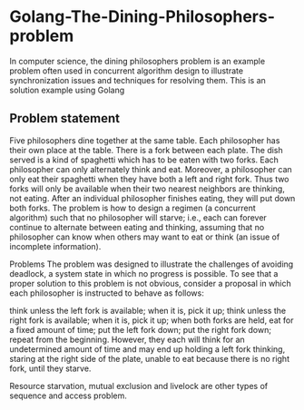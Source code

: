 # Golang-The-Dining-Philosophers-problem
In computer science, the dining philosophers problem is an example problem often used in concurrent algorithm design to illustrate synchronization issues and techniques for resolving them. This is an solution example using Golang

## Problem statement
Five philosophers dine together at the same table. Each philosopher has their own place at the table. There is a fork between each plate. The dish served is a kind of spaghetti which has to be eaten with two forks. Each philosopher can only alternately think and eat. Moreover, a philosopher can only eat their spaghetti when they have both a left and right fork. Thus two forks will only be available when their two nearest neighbors are thinking, not eating. After an individual philosopher finishes eating, they will put down both forks. The problem is how to design a regimen (a concurrent algorithm) such that no philosopher will starve; i.e., each can forever continue to alternate between eating and thinking, assuming that no philosopher can know when others may want to eat or think (an issue of incomplete information).

Problems
The problem was designed to illustrate the challenges of avoiding deadlock, a system state in which no progress is possible. To see that a proper solution to this problem is not obvious, consider a proposal in which each philosopher is instructed to behave as follows:

think unless the left fork is available; when it is, pick it up;
think unless the right fork is available; when it is, pick it up;
when both forks are held, eat for a fixed amount of time;
put the left fork down;
put the right fork down;
repeat from the beginning.
However, they each will think for an undetermined amount of time and may end up holding a left fork thinking, staring at the right side of the plate, unable to eat because there is no right fork, until they starve.

Resource starvation, mutual exclusion and livelock are other types of sequence and access problem.